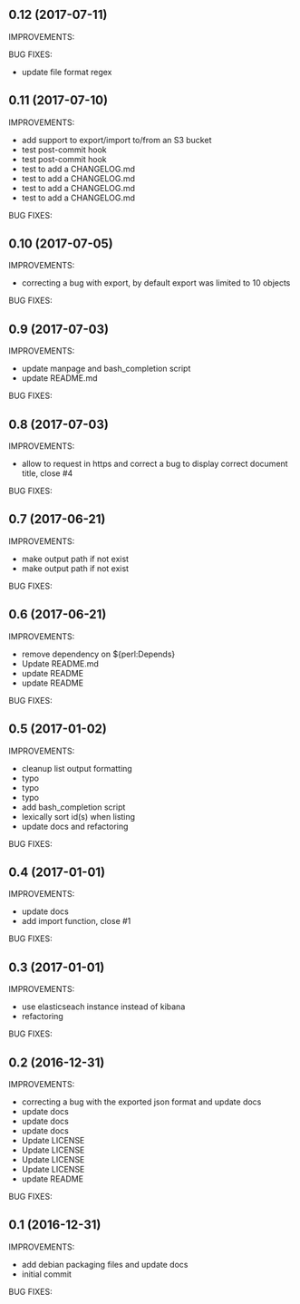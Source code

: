## 0.12 (2017-07-11)

IMPROVEMENTS:

BUG FIXES:
* update file format regex

## 0.11 (2017-07-10)

IMPROVEMENTS:
* add support to export/import to/from an S3 bucket
* test post-commit hook
* test post-commit hook
* test to add a CHANGELOG.md
* test to add a CHANGELOG.md
* test to add a CHANGELOG.md
* test to add a CHANGELOG.md

BUG FIXES:

## 0.10 (2017-07-05)

IMPROVEMENTS:
* correcting a bug with export, by default export was limited to 10 objects

BUG FIXES:

## 0.9 (2017-07-03)

IMPROVEMENTS:
* update manpage and bash_completion script
* update README.md

BUG FIXES:

## 0.8 (2017-07-03)

IMPROVEMENTS:
* allow to request in https and correct a bug to display correct document title, close #4

BUG FIXES:

## 0.7 (2017-06-21)

IMPROVEMENTS:
* make output path if not exist
* make output path if not exist

BUG FIXES:

## 0.6 (2017-06-21)

IMPROVEMENTS:
* remove dependency on ${perl:Depends}
* Update README.md
* update README
* update README

BUG FIXES:

## 0.5 (2017-01-02)

IMPROVEMENTS:
* cleanup list output formatting
* typo
* typo
* typo
* add bash_completion script
* lexically sort id(s) when listing
* update docs and refactoring

BUG FIXES:

## 0.4 (2017-01-01)

IMPROVEMENTS:
* update docs
* add import function, close #1

BUG FIXES:

## 0.3 (2017-01-01)

IMPROVEMENTS:
* use elasticseach instance instead of kibana
* refactoring

BUG FIXES:

## 0.2 (2016-12-31)

IMPROVEMENTS:
* correcting a bug with the exported json format and update docs
* update docs
* update docs
* update docs
* Update LICENSE
* Update LICENSE
* Update LICENSE
* Update LICENSE
* update README

BUG FIXES:

## 0.1 (2016-12-31)

IMPROVEMENTS:
* add debian packaging files and update docs
* initial commit

BUG FIXES:

